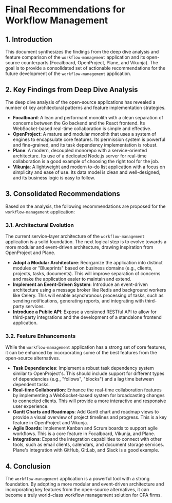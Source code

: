 # Final Recommendations for Workflow Management

## 1. Introduction

This document synthesizes the findings from the deep dive analysis and feature comparison of the `workflow-management` application and its open-source counterparts (Focalboard, OpenProject, Plane, and Vikunja). The goal is to provide a consolidated set of actionable recommendations for the future development of the `workflow-management` application.

## 2. Key Findings from Deep Dive Analysis

The deep dive analysis of the open-source applications has revealed a number of key architectural patterns and feature implementation strategies.

*   **Focalboard**: A lean and performant monolith with a clean separation of concerns between the Go backend and the React frontend. Its WebSocket-based real-time collaboration is simple and effective.
*   **OpenProject**: A mature and modular monolith that uses a system of engines to encapsulate core features. Its permission system is powerful and fine-grained, and its task dependency implementation is robust.
*   **Plane**: A modern, decoupled monorepo with a service-oriented architecture. Its use of a dedicated Node.js server for real-time collaboration is a good example of choosing the right tool for the job.
*   **Vikunja**: A lightweight and modern to-do list application with a focus on simplicity and ease of use. Its data model is clean and well-designed, and its business logic is easy to follow.

## 3. Consolidated Recommendations

Based on the analysis, the following recommendations are proposed for the `workflow-management` application:

### 3.1. Architectural Evolution

The current service-layer architecture of the `workflow-management` application is a solid foundation. The next logical step is to evolve towards a more modular and event-driven architecture, drawing inspiration from OpenProject and Plane.

*   **Adopt a Modular Architecture**: Reorganize the application into distinct modules or "Blueprints" based on business domains (e.g., clients, projects, tasks, documents). This will improve separation of concerns and make the application easier to maintain and extend.
*   **Implement an Event-Driven System**: Introduce an event-driven architecture using a message broker like Redis and background workers like Celery. This will enable asynchronous processing of tasks, such as sending notifications, generating reports, and integrating with third-party services.
*   **Introduce a Public API**: Expose a versioned RESTful API to allow for third-party integrations and the development of a standalone frontend application.

### 3.2. Feature Enhancements

While the `workflow-management` application has a strong set of core features, it can be enhanced by incorporating some of the best features from the open-source alternatives.

*   **Task Dependencies**: Implement a robust task dependency system similar to OpenProject's. This should include support for different types of dependencies (e.g., "follows", "blocks") and a lag time between dependent tasks.
*   **Real-time Collaboration**: Enhance the real-time collaboration features by implementing a WebSocket-based system for broadcasting changes to connected clients. This will provide a more interactive and responsive user experience.
*   **Gantt Charts and Roadmaps**: Add Gantt chart and roadmap views to provide a visual overview of project timelines and progress. This is a key feature in OpenProject and Vikunja.
*   **Agile Boards**: Implement Kanban and Scrum boards to support agile workflows. This is a core feature in Focalboard, Vikunja, and Plane.
*   **Integrations**: Expand the integration capabilities to connect with other tools, such as email clients, calendars, and document storage services. Plane's integration with GitHub, GitLab, and Slack is a good example.

## 4. Conclusion

The `workflow-management` application is a powerful tool with a strong foundation. By adopting a more modular and event-driven architecture and incorporating key features from the open-source alternatives, it can become a truly world-class workflow management solution for CPA firms.
